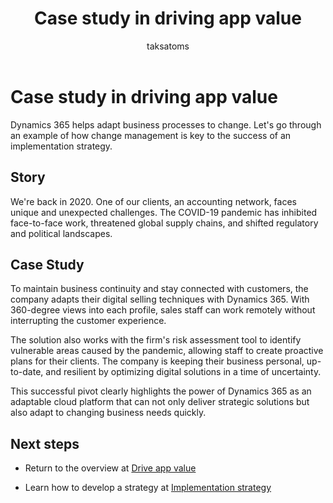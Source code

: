 ﻿---
title: Case study in driving app value
description: Review a case study of a business-focused digital transformation.
author: taksatoms
ms.author: tsato
ms.date: 05/25/2023
ms.topic: conceptual

---

# Case study in driving app value

Dynamics 365 helps adapt business processes to change. Let's go through an example of how change management is key to the success of an implementation strategy.

## Story

We're back in 2020. One of our clients, an accounting network, faces unique and unexpected challenges. The COVID-19 pandemic has inhibited face-to-face work, threatened global supply chains, and shifted regulatory and political landscapes.

## Case Study

To maintain business continuity and stay connected with customers, the company adapts their digital selling techniques with Dynamics 365. With 360-degree views into each profile, sales staff can work remotely without interrupting the customer experience.  

The solution also works with the firm's risk assessment tool to identify vulnerable areas caused by the pandemic, allowing staff to create proactive plans for their clients. The company is keeping their business personal, up-to-date, and resilient by optimizing digital solutions in a time of uncertainty.

This successful pivot clearly highlights the power of Dynamics 365 as an adaptable cloud platform that can not only deliver strategic solutions but also adapt to changing business needs quickly.

## Next steps

- Return to the overview at [Drive app value](drive-app-value.md)  

- Learn how to develop a strategy at [Implementation strategy](implementation-strategy.md)  
